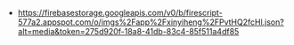 - https://firebasestorage.googleapis.com/v0/b/firescript-577a2.appspot.com/o/imgs%2Fapp%2Fxinyiheng%2FPvtHQ2fcHl.json?alt=media&token=275d920f-18a8-41db-83c4-85f511a4df85
